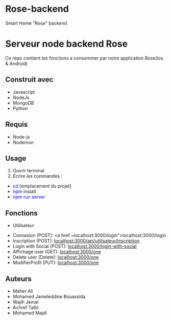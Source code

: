 # Rose-backend
Smart Home "Rose" backend
# Serveur node backend Rose
Ce repo contient les fonctions a consommer par notre application Rose(Ios & Android)

## Construit avec
- Javascript 
- NodeJs 
- MongoDB 
- Python

## Requis
- Node-js
- Nodemon

## Usage
1. Ouvrir terminal
2. Ecrire les commandes :
- <span style="color:blue">cd </span>[emplacement du projet]
- <span style="color:blue">npm </span>install
- <span style="color:blue">npm run server</span>

## Fonctions
* Utilisateur
- Connexion (POST): <a href =localhost:3000/login">localhost:3000/login</a>
- Inscription (POST): <a href ="localhost:3000/api/utilisateur/inscription">localhost:3000/api/utilisateur/inscription</a>
- Login with Social (POST): <a href ="localhost:3000/login-with-social">localhost:3000/login-with-social</a>
- Affichage user (GET): <a href ="localhost:3000/one">localhost:3000/one</a>
- Delete user (Delete): <a href ="localhost:3000/one">localhost:3000/one</a>
- ModifierProfil (PUT): <a href ="localhost:3000/one">localhost:3000/one</a>

## Auteurs
- Maher Ali
- Mohamed Jameleddine Bouassida
- Wajih Jemai
- Achref Talbi
- Mohamed Majdi
